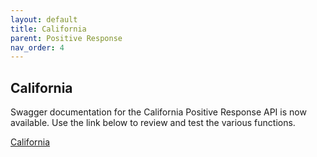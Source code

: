 ```yaml
---
layout: default
title: California
parent: Positive Response
nav_order: 4
---
```


## California
Swagger documentation for the California Positive Response API is now available. Use the link below to review and test the various functions.

<a href="https://usncaapps.peluat.net/posr/services/webservice/swagger/Member/index.html" class="btn mr-4">California</a> 